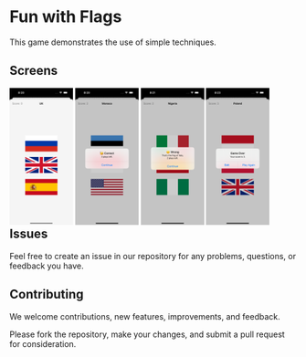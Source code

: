 # Fun with Flags

This game demonstrates the use of simple techniques.

## Screens

<div style="float: left">
    <img src="./assets/1.png" style="width: 22%">
    <img src="./assets/2.png" style="width: 22%">
    <img src="./assets/3.png" style="width: 22%">
    <img src="./assets/4.png" style="width: 22%">
</div>

## Issues

Feel free to create an issue in our repository for any problems, questions, or feedback you have.

## Contributing

We welcome contributions, new features, improvements, and feedback.

Please fork the repository, make your changes, and submit a pull request for consideration.
